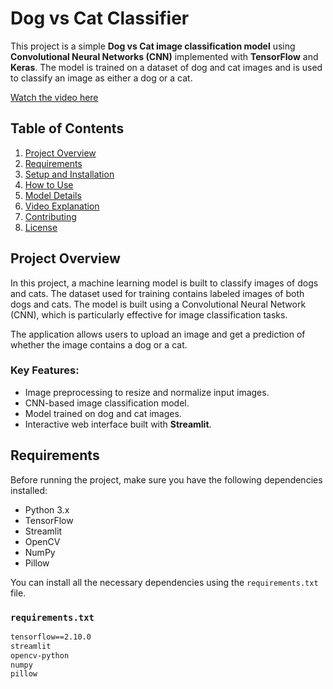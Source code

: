 # Dog vs Cat Classifier

This project is a simple **Dog vs Cat image classification model** using **Convolutional Neural Networks (CNN)** implemented with **TensorFlow** and **Keras**. The model is trained on a dataset of dog and cat images and is used to classify an image as either a dog or a cat.

[Watch the video here](https://github.com/karan89200/DOG_VS_CAT/blob/main/ezyZip.mp4)


## Table of Contents

1. [Project Overview](#project-overview)
2. [Requirements](#requirements)
3. [Setup and Installation](#setup-and-installation)
4. [How to Use](#how-to-use)
5. [Model Details](#model-details)
6. [Video Explanation](#video-explanation)
7. [Contributing](#contributing)
8. [License](#license)

## Project Overview

In this project, a machine learning model is built to classify images of dogs and cats. The dataset used for training contains labeled images of both dogs and cats. The model is built using a Convolutional Neural Network (CNN), which is particularly effective for image classification tasks.

The application allows users to upload an image and get a prediction of whether the image contains a dog or a cat. 

### Key Features:
- Image preprocessing to resize and normalize input images.
- CNN-based image classification model.
- Model trained on dog and cat images.
- Interactive web interface built with **Streamlit**.

## Requirements

Before running the project, make sure you have the following dependencies installed:

- Python 3.x
- TensorFlow
- Streamlit
- OpenCV
- NumPy
- Pillow

You can install all the necessary dependencies using the `requirements.txt` file.

### `requirements.txt`
```txt
tensorflow==2.10.0
streamlit
opencv-python
numpy
pillow
